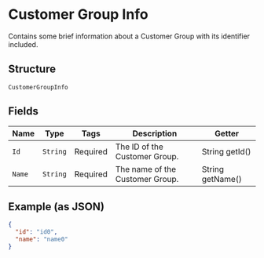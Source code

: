 
# Customer Group Info

Contains some brief information about a Customer Group with its identifier included.

## Structure

`CustomerGroupInfo`

## Fields

| Name | Type | Tags | Description | Getter |
|  --- | --- | --- | --- | --- |
| `Id` | `String` | Required | The ID of the Customer Group. | String getId() |
| `Name` | `String` | Required | The name of the Customer Group. | String getName() |

## Example (as JSON)

```json
{
  "id": "id0",
  "name": "name0"
}
```

